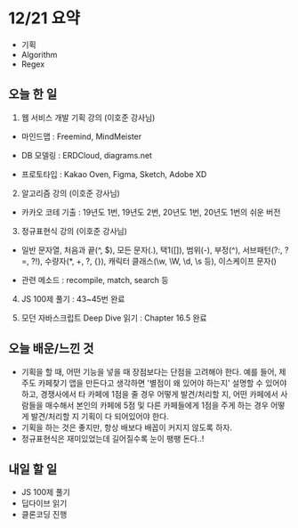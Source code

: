 # 12/21 요약
- 기획
- Algorithm
- Regex

## 오늘 한 일
1. 웹 서비스 개발 기획 강의 (이호준 강사님)

- 마인드맵 : Freemind, MindMeister

- DB 모델링 : ERDCloud, diagrams.net

- 프로토타입 : Kakao Oven, Figma, Sketch, Adobe XD

2. 알고리즘 강의 (이호준 강사님)

- 카카오 코테 기출 : 19년도 1번, 19년도 2번, 20년도 1번, 20년도 1번의 쉬운 버전

3. 정규표현식 강의 (이호준 강사님)

- 일반 문자열, 처음과 끝(^, $), 모든 문자(.), 택1([]), 범위(-), 부정(^), 서브패턴(?:, ?=, ?!), 수량자(*, +, ?, {}), 캐릭터 클래스(\w, \W, \d, \s 등), 이스케이프 문자(\)

- 관련 메소드 : recompile, match, search 등

4. JS 100제 풀기 : 43~45번 완료

5. 모던 자바스크립트 Deep Dive 읽기 : Chapter 16.5 완료

## 오늘 배운/느낀 것
- 기획을 할 때, 어떤 기능을 넣을 때 장점보다는 단점을 고려해야 한다. 예를 들어, 제주도 카페찾기 앱을 만든다고 생각하면 '별점이 왜 있어야 하는지' 설명할 수 있어야 하고, 경쟁사에서 타 카페에 1점을 줄 경우 어떻게 발견/처리할 지, 어떤 카페에서 사람들을 매수해서 본인의 카페에 5점 및 다른 카페들에게 1점을 주게 하는 경우 어떻게 발견/처리할 지 기획이 다 되어있어야 한다.
- 기획을 하는 것은 좋지만, 항상 배보다 배꼽이 커지지 않도록 하자.
- 정규표현식은 재미있었는데 길어질수록 눈이 팽팽 돈다..!

## 내일 할 일
- JS 100제 풀기
- 딥다이브 읽기
- 클론코딩 진행

